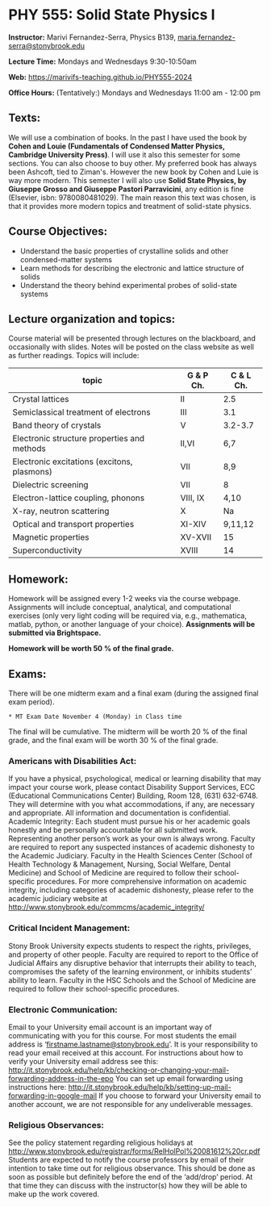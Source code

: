 # PHY 555: Solid State Physics I

**Instructor:** Marivi Fernandez-Serra, Physics B139, maria.fernandez-serra@stonybrook.edu

**Lecture Time:** Mondays and Wednesdays 9:30-10:50am

**Web:** https://marivifs-teaching.github.io/PHY555-2024

**Office Hours:**
(Tentatively:) Mondays and Wednesdays 11:00 am - 12:00 pm


## Texts:
We will use a combination of books. In the past I have used the book by **Cohen and Louie (Fundamentals of Condensed Matter Physics, Cambridge University Press)**. I will use it also this semester for some sections. You can also choose to buy other. My preferred book has always been Ashcoft, tied to Ziman's. However the new book by Cohen and Luie is way more modern. This semester I will also use **Solid State Physics, by Giuseppe Grosso and Giuseppe Pastori
Parravicini**, any edition is fine (Elsevier, isbn: 9780080481029). The main reason this text was chosen, is that it provides more modern topics and treatment of solid-state
physics.


## Course Objectives:
* Understand the basic properties of crystalline solids and other condensed-matter systems
* Learn methods for describing the electronic and lattice structure of solids
* Understand the theory behind experimental probes of solid-state systems

## Lecture organization and topics:
Course material will be presented through lectures on the blackboard, and occasionally with slides. Notes
will be posted on the class website as well as further readings. Topics will include:


topic | G & P Ch. | C & L Ch.
------|-----------|---------
Crystal lattices | II | 2.5
Semiclassical treatment of electrons | III | 3.1  
Band theory of crystals | V | 3.2-3.7
Electronic structure properties and methods | II,VI | 6,7
Electronic excitations (excitons, plasmons) | VII | 8,9
Dielectric screening | VII | 8
Electron-lattice coupling, phonons | VIII, IX | 4,10
X-ray, neutron scattering | X | Na
Optical and transport properties | XI-XIV | 9,11,12
Magnetic properties | XV-XVII | 15
Superconductivity | XVIII | 14


## Homework:
Homework will be assigned every 1-2 weeks via the course webpage. Assignments will include conceptual,
analytical, and computational exercises (only very light coding will be required via, e.g., mathematica,
matlab, python, or another language of your choice). **Assignments will be submitted via Brightspace.**

**Homework will be worth 50 % of the final grade.**

## Exams:
There will be one midterm exam  and a final exam (during the assigned final exam period).
	
	* MT Exam Date November 4 (Monday) in Class time

The final will be cumulative. The midterm will be worth 20 % of the final grade, and the final
exam will be worth 30 % of the final grade.

### Americans with Disabilities Act:
If you have a physical, psychological, medical or learning disability that may impact your course work, please
contact Disability Support Services, ECC (Educational Communications Center) Building, Room 128, (631)
632-6748. They will determine with you what accommodations, if any, are necessary and appropriate. All
information and documentation is confidential.
Academic Integrity:
Each student must pursue his or her academic goals honestly and be personally accountable for all submitted
work. Representing another person’s work as your own is always wrong. Faculty are required to report
any suspected instances of academic dishonesty to the Academic Judiciary. Faculty in the Health Sciences
Center (School of Health Technology & Management, Nursing, Social Welfare, Dental Medicine) and School
of Medicine are required to follow their school-specific procedures. For more comprehensive information
on academic integrity, including categories of academic dishonesty, please refer to the academic judiciary
website at http://www.stonybrook.edu/commcms/academic_integrity/


### Critical Incident Management:
Stony Brook University expects students to respect the rights, privileges, and property of other people.
Faculty are required to report to the Office of Judicial Affairs any disruptive behavior that interrupts
their ability to teach, compromises the safety of the learning environment, or inhibits students’ ability to
learn. Faculty in the HSC Schools and the School of Medicine are required to follow their school-specific
procedures.


### Electronic Communication:
Email to your University email account is an important way of communicating with you for this course.
For most students the email address is ‘firstname.lastname@stonybrook.edu’. It is your responsibility to
read your email received at this account. For instructions about how to verify your University email address
see this:
http://it.stonybrook.edu/help/kb/checking-or-changing-your-mail-forwarding-address-in-the-epo
You can set up email forwarding using instructions here:
http://it.stonybrook.edu/help/kb/setting-up-mail-forwarding-in-google-mail
If you choose to forward your University email to another account, we are not responsible for any undeliverable messages.

### Religious Observances:
See the policy statement regarding religious holidays at
http://www.stonybrook.edu/registrar/forms/RelHolPol%20081612%20cr.pdf
Students are expected to notify the course professors by email of their intention to take time out for religious
observance. This should be done as soon as possible but definitely before the end of the ‘add/drop’ period.
At that time they can discuss with the instructor(s) how they will be able to make up the work covered.